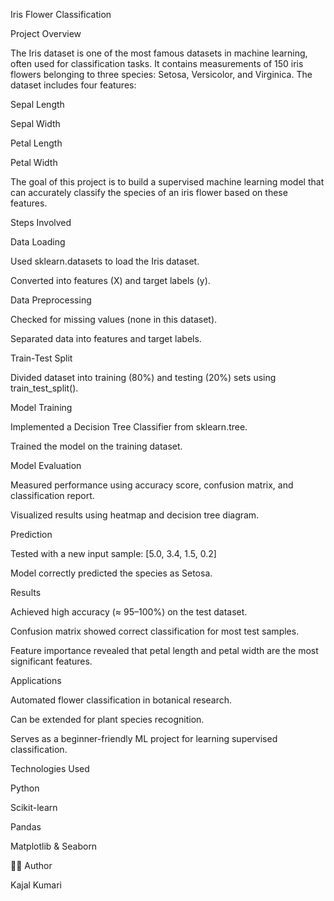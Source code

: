 Iris Flower Classification

Project Overview

The Iris dataset is one of the most famous datasets in machine learning, often used for classification tasks. It contains measurements of 150 iris flowers belonging to three species: Setosa, Versicolor, and Virginica. The dataset includes four features:

Sepal Length

Sepal Width

Petal Length

Petal Width

The goal of this project is to build a supervised machine learning model that can accurately classify the species of an iris flower based on these features.

 Steps Involved

Data Loading

Used sklearn.datasets to load the Iris dataset.

Converted into features (X) and target labels (y).

Data Preprocessing

Checked for missing values (none in this dataset).

Separated data into features and target labels.

Train-Test Split

Divided dataset into training (80%) and testing (20%) sets using train_test_split().

Model Training

Implemented a Decision Tree Classifier from sklearn.tree.

Trained the model on the training dataset.

Model Evaluation

Measured performance using accuracy score, confusion matrix, and classification report.

Visualized results using heatmap and decision tree diagram.

Prediction

Tested with a new input sample: [5.0, 3.4, 1.5, 0.2]

Model correctly predicted the species as Setosa.

 Results

Achieved high accuracy (≈ 95–100%) on the test dataset.

Confusion matrix showed correct classification for most test samples.

Feature importance revealed that petal length and petal width are the most significant features.

 Applications

Automated flower classification in botanical research.

Can be extended for plant species recognition.

Serves as a beginner-friendly ML project for learning supervised classification.

 Technologies Used

Python

Scikit-learn

Pandas

Matplotlib & Seaborn

👩‍💻 Author

Kajal Kumari
